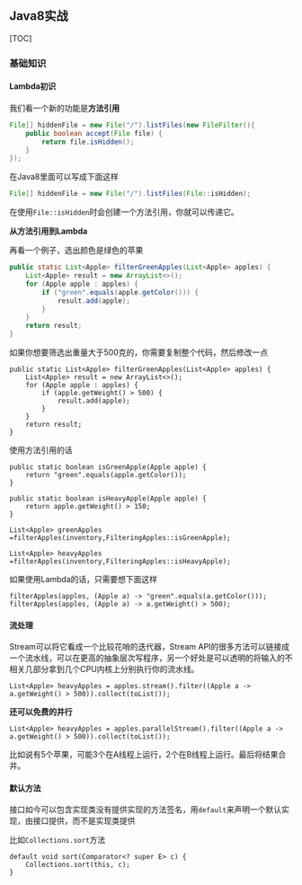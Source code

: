 ## Java8实战

[TOC]

### 基础知识

#### Lambda初识

我们看一个新的功能是**方法引用**

```java
File[] hiddenFile = new File("/").listFiles(new FileFilter(){
    public boolean accept(File file) {
        return file.isHidden();
    }
});
```

在Java8里面可以写成下面这样

```java
File[] hiddenFile = new File("/").listFiles(File::isHidden);
```

在使用`File::isHidden`时会创建一个方法引用，你就可以传递它。

**从方法引用到Lambda**

再看一个例子，选出颜色是绿色的苹果

```java
public static List<Apple> filterGreenApples(List<Apple> apples) {
    List<Apple> result = new ArrayList<>();
    for (Apple apple : apples) {
        if ("green".equals(apple.getColor())) {
            result.add(apple);
        }
    }
    return result;
}
```

如果你想要筛选出重量大于500克的，你需要复制整个代码，然后修改一点

```
public static List<Apple> filterGreenApples(List<Apple> apples) {
    List<Apple> result = new ArrayList<>();
    for (Apple apple : apples) {
        if (apple.getWeight() > 500) {
            result.add(apple);
        }
    }
    return result;
}
```

使用方法引用的话

```
public static boolean isGreenApple(Apple apple) {
	return "green".equals(apple.getColor()); 
}

public static boolean isHeavyApple(Apple apple) {
	return apple.getWeight() > 150;
}
    
List<Apple> greenApples =filterApples(inventory,FilteringApples::isGreenApple);

List<Apple> heavyApples =filterApples(inventory,FilteringApples::isHeavyApple);
```



如果使用Lambda的话，只需要想下面这样

```
filterApples(apples, (Apple a) -> "green".equals(a.getColor()));
filterApples(apples, (Apple a) -> a.getWeight() > 500);
```



#### 流处理

Stream可以将它看成一个比较花哨的迭代器，Stream API的很多方法可以链接成一个流水线，可以在更高的抽象层次写程序，另一个好处是可以透明的将输入的不相关几部分拿到几个CPU内核上分别执行你的流水线。

```
List<Apple> heavyApples = apples.stream().filter((Apple a -> a.getWeight() > 500)).collect(toList());
```

**还可以免费的并行**

```
List<Apple> heavyApples = apples.parallelStream().filter((Apple a -> a.getWeight() > 500)).collect(toList());
```

比如说有5个苹果，可能3个在A线程上运行，2个在B线程上运行。最后将结果合并。



#### 默认方法

接口如今可以包含实现类没有提供实现的方法签名，用`default`来声明一个默认实现，由接口提供，而不是实现类提供

比如`Collections.sort`方法

```
default void sort(Comparator<? super E> c) {
    Collections.sort(this, c);
}
```

